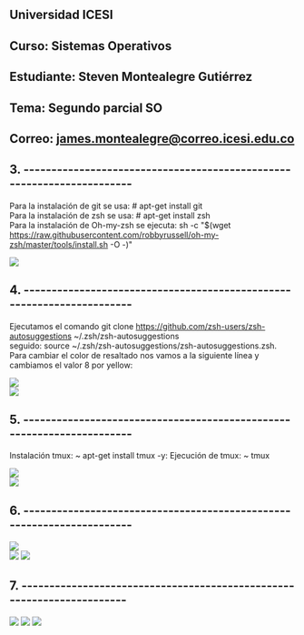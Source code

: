 ## Universidad ICESI  
## Curso: Sistemas Operativos    
## Estudiante: Steven Montealegre Gutiérrez
## Tema: Segundo parcial SO
## Correo: james.montealegre@correo.icesi.edu.co

## 3.  ----------------------------------------------------------------------  
Para la instalación de git se usa: # apt-get install git  
Para la instalación de zsh se usa: # apt-get install zsh  
Para la instalación de Oh-my-zsh se ejecuta: sh -c "$(wget https://raw.githubusercontent.com/robbyrussell/oh-my-zsh/master/tools/install.sh -O -)"  

![](file/1.jpg)  

## 4.  ----------------------------------------------------------------------  
Ejecutamos el comando git clone https://github.com/zsh-users/zsh-autosuggestions ~/.zsh/zsh-autosuggestions  
seguido: source ~/.zsh/zsh-autosuggestions/zsh-autosuggestions.zsh.  Para cambiar el color de resaltado nos vamos a la siguiente línea y cambiamos el valor 8 por yellow:

![](file/2.jpg)  
![](file/3.jpg)  

## 5.  ----------------------------------------------------------------------  
Instalación tmux: ~ apt-get install tmux -y:
Ejecución de tmux: ~ tmux  

![](file/4.jpg)  
![](file/5.jpg)   

## 6.  ----------------------------------------------------------------------  

![](file/6.jpg)  
![](file/7.png)
![](file/8.png)  

## 7.  ----------------------------------------------------------------------  

![](file/10.png)
![](file/11.png)
![](file/9.png)  

